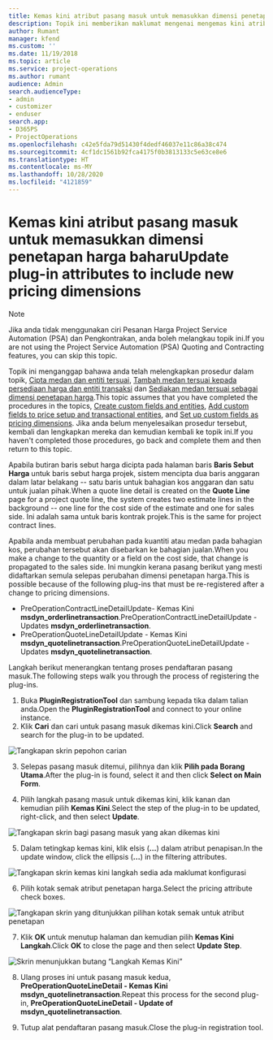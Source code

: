 ```yaml
---
title: Kemas kini atribut pasang masuk untuk memasukkan dimensi penetapan harga baharu
description: Topik ini memberikan maklumat mengenai mengemas kini atribut pasang masuk untuk dimensi penetapan.
author: Rumant
manager: kfend
ms.custom: ''
ms.date: 11/19/2018
ms.topic: article
ms.service: project-operations
ms.author: rumant
audience: Admin
search.audienceType:
- admin
- customizer
- enduser
search.app:
- D365PS
- ProjectOperations
ms.openlocfilehash: c42e5fda79d51430f4dedf46037e11c86a38c474
ms.sourcegitcommit: 4cf1dc1561b92fca4175f0b3813133c5e63ce8e6
ms.translationtype: HT
ms.contentlocale: ms-MY
ms.lasthandoff: 10/28/2020
ms.locfileid: "4121859"
---
```

# <a name="update-plug-in-attributes-to-include-new-pricing-dimensions"></a><span data-ttu-id="f0695-103">Kemas kini atribut pasang masuk untuk memasukkan dimensi penetapan harga baharu</span><span class="sxs-lookup"><span data-stu-id="f0695-103">Update plug-in attributes to include new pricing dimensions</span></span>

> [!NOTE]
> <span data-ttu-id="f0695-104">Jika anda tidak menggunakan ciri Pesanan Harga Project Service Automation (PSA) dan Pengkontrakan, anda boleh melangkau topik ini.</span><span class="sxs-lookup"><span data-stu-id="f0695-104">If you are not using the Project Service Automation (PSA) Quoting and Contracting features, you can skip this topic.</span></span>

<span data-ttu-id="f0695-105">Topik ini menganggap bahawa anda telah melengkapkan prosedur dalam topik, [Cipta medan dan entiti tersuai](create-custom-fields-entities.md), [Tambah medan tersuai kepada persediaan harga dan entiti transaksi](field-references.md) dan [Sediakan medan tersuai sebagai dimensi penetapan harga](set-up-pricing-dimensions.md).</span><span class="sxs-lookup"><span data-stu-id="f0695-105">This topic assumes that you have completed the procedures in the topics, [Create custom fields and entities](create-custom-fields-entities.md), [Add custom fields to price setup and transactional entities](field-references.md), and [Set up custom fields as pricing dimensions](set-up-pricing-dimensions.md).</span></span> <span data-ttu-id="f0695-106">Jika anda belum menyelesaikan prosedur tersebut, kembali dan lengkapkan mereka dan kemudian kembali ke topik ini.</span><span class="sxs-lookup"><span data-stu-id="f0695-106">If you haven't completed those procedures, go back and complete them and then return to this topic.</span></span>

<span data-ttu-id="f0695-107">Apabila butiran baris sebut harga dicipta pada halaman baris **Baris Sebut Harga** untuk baris sebut harga projek, sistem mencipta dua baris anggaran dalam latar belakang -- satu baris untuk bahagian kos anggaran dan satu untuk jualan pihak.</span><span class="sxs-lookup"><span data-stu-id="f0695-107">When a quote line detail is created on the **Quote Line** page for a project quote line, the system creates two estimate lines in the background -- one line for the cost side of the estimate and one for sales side.</span></span> <span data-ttu-id="f0695-108">Ini adalah sama untuk baris kontrak projek.</span><span class="sxs-lookup"><span data-stu-id="f0695-108">This is the same  for project contract lines.</span></span>

<span data-ttu-id="f0695-109">Apabila anda membuat perubahan pada kuantiti atau medan pada bahagian kos, perubahan tersebut akan disebarkan ke bahagian jualan.</span><span class="sxs-lookup"><span data-stu-id="f0695-109">When you make a change to the quantity or a field on the cost side, that change is propagated to the sales side.</span></span> <span data-ttu-id="f0695-110">Ini mungkin kerana pasang berikut yang mesti didaftarkan semula selepas perubahan dimensi penetapan harga.</span><span class="sxs-lookup"><span data-stu-id="f0695-110">This is possible because of the following plug-ins that must be re-registered after a change to pricing dimensions.</span></span>

- <span data-ttu-id="f0695-111">PreOperationContractLineDetailUpdate- Kemas Kini **msdyn_orderlinetransaction**.</span><span class="sxs-lookup"><span data-stu-id="f0695-111">PreOperationContractLineDetailUpdate - Updates **msdyn_orderlinetransaction**.</span></span>
- <span data-ttu-id="f0695-112">PreOperationQuoteLineDetailUpdate - Kemas Kini **msdyn_quotelinetransaction**.</span><span class="sxs-lookup"><span data-stu-id="f0695-112">PreOperationQuoteLineDetailUpdate - Updates **msdyn_quotelinetransaction**.</span></span>

<span data-ttu-id="f0695-113">Langkah berikut menerangkan tentang proses pendaftaran pasang masuk.</span><span class="sxs-lookup"><span data-stu-id="f0695-113">The following steps walk you through the process of registering the plug-ins.</span></span>

1. <span data-ttu-id="f0695-114">Buka **PluginRegistrationTool** dan sambung kepada tika dalam talian anda.</span><span class="sxs-lookup"><span data-stu-id="f0695-114">Open the **PluginRegistrationTool** and connect to your online instance.</span></span>
2. <span data-ttu-id="f0695-115">Klik **Cari** dan cari untuk pasang masuk dikemas kini.</span><span class="sxs-lookup"><span data-stu-id="f0695-115">Click **Search** and search for the plug-in to be updated.</span></span>

 ![Tangkapan skrin pepohon carian](media/PRT-1.png)

3. <span data-ttu-id="f0695-117">Selepas pasang masuk ditemui, pilihnya dan klik **Pilih pada Borang Utama**.</span><span class="sxs-lookup"><span data-stu-id="f0695-117">After the plug-in is found, select it and then click **Select on Main Form**.</span></span>

4. <span data-ttu-id="f0695-118">Pilih langkah pasang masuk untuk dikemas kini, klik kanan dan kemudian pilih **Kemas Kini**.</span><span class="sxs-lookup"><span data-stu-id="f0695-118">Select the step of the plug-in to be updated, right-click, and then select **Update**.</span></span>

 ![Tangkapan skrin bagi pasang masuk yang akan dikemas kini](media/PRT-2.png)
 
5. <span data-ttu-id="f0695-120">Dalam tetingkap kemas kini, klik elsis (**...**) dalam atribut penapisan.</span><span class="sxs-lookup"><span data-stu-id="f0695-120">In the update window, click the ellipsis (**...**) in the filtering attributes.</span></span>

 ![Tangkapan skrin kemas kini langkah sedia ada maklumat konfigurasi](media/PRT-3.png)
 
6. <span data-ttu-id="f0695-122">Pilih kotak semak atribut penetapan harga.</span><span class="sxs-lookup"><span data-stu-id="f0695-122">Select the pricing attribute check boxes.</span></span>

 ![Tangkapan skrin yang ditunjukkan pilihan kotak semak untuk atribut penetapan](media/PRT-4.png)

7. <span data-ttu-id="f0695-124">Klik **OK** untuk menutup halaman dan kemudian pilih **Kemas Kini Langkah**.</span><span class="sxs-lookup"><span data-stu-id="f0695-124">Click **OK** to close the page and then select **Update Step**.</span></span>

 ![Skrin menunjukkan butang “Langkah Kemas Kini”](media/PRT-5.png)
 
8. <span data-ttu-id="f0695-126">Ulang proses ini untuk pasang masuk kedua, **PreOperationQuoteLineDetail - Kemas Kini msdyn_quotelinetransaction**.</span><span class="sxs-lookup"><span data-stu-id="f0695-126">Repeat this process for the second plug-in, **PreOperationQuoteLineDetail - Update of msdyn_quotelinetransaction**.</span></span>

9. <span data-ttu-id="f0695-127">Tutup alat pendaftaran pasang masuk.</span><span class="sxs-lookup"><span data-stu-id="f0695-127">Close the plug-in registration tool.</span></span>

